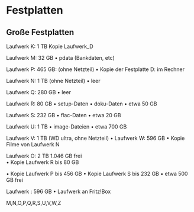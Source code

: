 # Festplatten

## Große Festplatten

Laufwerk K: 1 TB Kopie Laufwerk_D

Laufwerk M: 32 GB 
• pdata (Bankdaten, etc)

Laufwerk P:    465 GB:  (ohne Netzteil)
• Kopie der Festplatte D: im Rechner

Laufwerk N: 1 TB   (ohne Netzteil)
• leer

Laufwerk Q:     280 GB
• leer

Laufwerk R: 80 GB
• setup-Daten
• doku-Daten
• etwa 50 GB

Laufwerk S: 232 GB
• flac-Daten
• etwa 20 GB

Laufwerk U: 1 TB
• image-Dateien
• etwa 700 GB

Laufwerk V: 1 TB (WD ultra, ohne Netzteil)
• 
Laufwerk W:     596 GB
• Kopie Filme von Laufwerk N

Laufwerk O:      2 TB    1.046 GB frei   
• Kopie Laufwerk R bis 80 GB

• Kopie Laufwerk P bis  456 GB
• Kopie Laufwerk S bis 232 GB
• etwa 500 GB frei

Laufwerk :     596 GB
• Laufwerk an Fritz!Box

M,N,O,P,Q,R,S,U,V,W,Z
